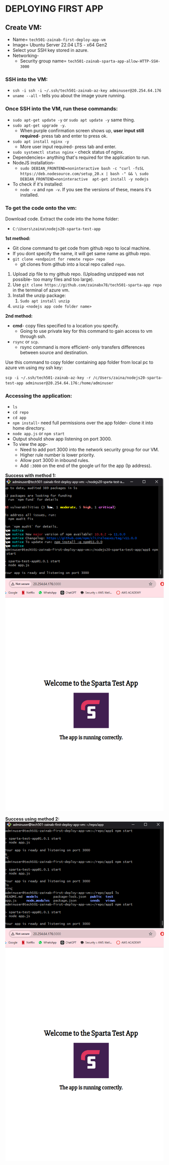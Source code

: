 
# DEPLOYING FIRST APP

## Create VM:
  - Name= `tech501-zainab-first-deploy-app-vm`
  - Image= Ubuntu Server 22.04 LTS - x64 Gen2
  - Select your SSH key stored in azure.
  - Networking- 
    - Security group name=  `tech501-zainab-sparta-app-allow-HTTP-SSH-3000`

### SSH into the VM:
  - `ssh -i ssh -i ~/.ssh/tech501-zainab-az-key adminuser@20.254.64.176`
  - `uname --all` - tells you about the image youre running.

### Once SSH into the VM, run these commands:
  - `sudo apt-get update -y` or `sudo apt update -y` same thing.
  - `sudo apt-get upgrade -y`.
    - When purple confirmation screen shows up, **user input still required**- press tab and enter to press ok.
  - `sudo apt install nginx -y`
    - More user input required- press tab and enter.
  - `sudo systemctl status nginx` - check status of nginx.
  - Dependencies= anything that's required for the application to run. 
  - NodeJS installation-
    - `sudo DEBIAN_FRONTEND=noninteractive bash -c "curl -fsSL https://deb.nodesource.com/setup_20.x | bash -" && \
    sudo DEBIAN_FRONTEND=noninteractive 
    apt-get install -y nodejs`
  - To check if it's installed:
    - `node -v` and `npm -v`. If you see the versions of these, means it's installed. 
  

  ### To get the code onto the vm:

Download code. Extract the code into the home folder:
- `C:\Users\zaina\nodejs20-sparta-test-app`

**1st method:**
- Git clone command to get code from github repo to local machine.
- If you dont specify the name, it will get same name as github repo.
- `git clone <endpoint for remote repo> repo` 
  - git clones from github into a local repo called `repo`.

1. Upload zip file to my github repo. (Uploading unzipped was not possible- too many files and too large).
2. Use `git clone https://github.com/zainabx78/tech501-sparta-app repo` in the terminal of azure vm. 
3. Install the unzip package:
   1. `Sudo apt install unzip`
4. `unzip <nodejs app code folder name>`


**2nd method:**
  - **cmd**- copy files specified to a location you specify.
    - Going to use private key for this command to gain access to vm through ssh.
  - `rsync` or `scp`.
    - rsync command is more efficient- only transfers differences between source and destination. 
  
Use this command to copy folder containing app folder from local pc to azure vm using my ssh key:

`scp -i ~/.ssh/tech501-zainab-az-key -r /c/Users/zaina/nodejs20-sparta-test-app adminuser@20.254.64.176:/home/adminuser`


  ### Accessing the application:

  - `ls` 
  - `cd repo` 
  - `cd app`
  - `npm install`- need full permissions over the app folder- clone it into home directory.
  - `node app.js` or `npm start`
  - Output should show app listening on port 3000.
  - To view the app- 
    - Need to add port 3000 into the network security group for our VM.
    - Higher rule number is lower priority.
    - Allow port 3000 in inbound rules.
    - Add `:3000` on the end of the google url for the app (Ip address).


**Success with method 1:**
![alt text](<../Images/Screenshot 2025-01-27 153910.png>)
![alt text](<../Images/Screenshot 2025-01-27 153933.png>)

**Success using method 2:**
![alt text](<../Images/Screenshot 2025-01-27 162852.png>)
![alt text](<../Images/Screenshot 2025-01-27 153933.png>)